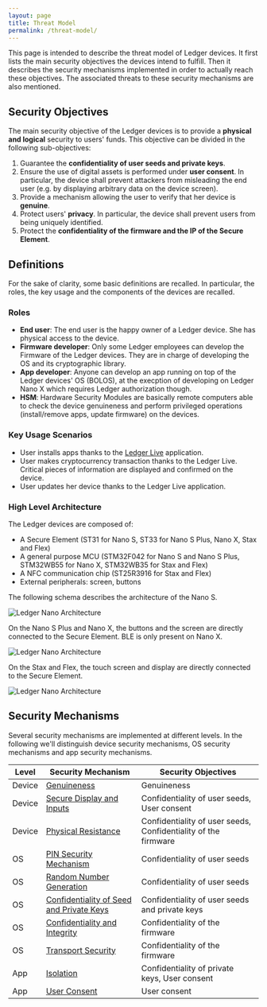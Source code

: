 ```yaml
---
layout: page
title: Threat Model
permalink: /threat-model/
---
```


This page is intended to describe the threat model of Ledger devices. It first lists the main security objectives the devices intend to fulfill. Then it describes the security mechanisms implemented in order to actually reach these objectives. The associated threats to these security mechanisms are also mentioned.

## Security Objectives

The main security objective of the Ledger devices is to provide a **physical and logical** security to users' funds. This objective can be divided in the following sub-objectives:

1. Guarantee the **confidentiality of user seeds and private keys**.
2. Ensure the use of digital assets is performed under **user consent**. In particular, the device shall prevent attackers from misleading the end user (e.g. by displaying arbitrary data on the device screen).
3. Provide a mechanism allowing the user to verify that her device is **genuine**.
4. Protect users' **privacy**. In particular, the device shall prevent users from being uniquely identified.
5. Protect the **confidentiality of the firmware and the IP of the Secure Element**.

## Definitions

For the sake of clarity, some basic definitions are recalled. In particular, the roles, the key usage and the components of the devices are recalled.

### Roles

- **End user**: The end user is the happy owner of a Ledger device. She has physical access to the device.
- **Firmware developer**: Only some Ledger employees can develop the Firmware of the Ledger devices. They are in charge of developing the OS and its cryptographic library.
- **App developer**: Anyone can develop an app running on top of the Ledger devices' OS (BOLOS), at the execption of developing on Ledger Nano X which requires Ledger authorization though.
- **HSM**: Hardware Security Modules are basically remote computers able to check the device genuineness and perform privileged operations (install/remove apps, update firmware) on the devices.

### Key Usage Scenarios

- User installs apps thanks to the [Ledger Live](https://www.ledger.com/ledger-live) application.
- User makes cryptocurrency transaction thanks to the Ledger Live. Critical pieces of information are displayed and confirmed on the device.
- User updates her device thanks to the Ledger Live application.

### High Level Architecture

The Ledger devices are composed of:

- A Secure Element (ST31 for Nano S, ST33 for Nano S Plus, Nano X, Stax and Flex)
- A general purpose MCU (STM32F042 for Nano S and Nano S Plus, STM32WB55 for Nano X, STM32WB35 for Stax and Flex)
- A NFC communication chip (ST25R3916 for Stax and Flex)
- External peripherals: screen, buttons

The following schema describes the architecture of the Nano S.

![Ledger Nano Architecture](architecture_nanos.png)

On the Nano S Plus and Nano X, the buttons and the screen are directly connected to the Secure Element. BLE is only present on Nano X.

![Ledger Nano Architecture](architecture_nanox.png)

On the Stax and Flex, the touch screen and display are directly connected to the Secure Element.

![Ledger Nano Architecture](architecture_stax.png)

## Security Mechanisms

Several security mechanisms are implemented at different levels. In the following we'll distinguish device security mechanisms, OS security mechanisms and app security mechanisms.

| Level  | Security Mechanism                                           | Security Objectives                                          |
| ------ | ------------------------------------------------------------ | ------------------------------------------------------------ |
| Device | [Genuineness](device-genuineness/)                         | Genuineness                                                  |
| Device | [Secure Display and Inputs](device-secure-display-and-inputs/) | Confidentiality of user seeds, User consent                  |
| Device | [Physical Resistance](device-physical-resistance/)         | Confidentiality of user seeds, Confidentiality of the firmware |
| OS     | [PIN Security Mechanism](os-pin-security-mechanism/)       | Confidentiality of user seeds                                |
| OS     | [Random Number Generation](os-random-number-generation/)   | Confidentiality of user seeds                                |
| OS     | [Confidentiality of Seed and Private Keys](os-seed-confidentiality/) | Confidentiality of user seeds and private keys               |
| OS     | [Confidentiality and Integrity](os-confidentiality-and-integrity/) | Confidentiality of the firmware                              |
| OS     | [Transport Security](os-transport-security/)               | Confidentiality of the firmware                              |
| App    | [Isolation](app-isolation/)                                | Confidentiality of private keys, User consent                |
| App    | [User Consent](app-user-consent/)                          | User consent                                                 |
